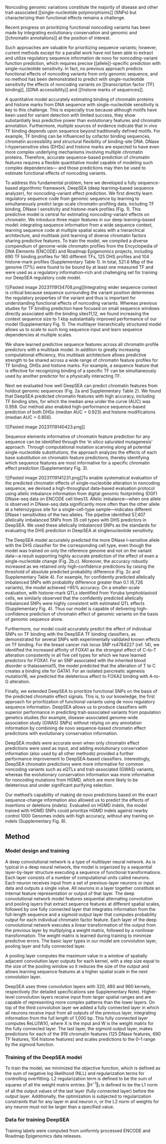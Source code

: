 

Noncoding genomic variations constitute the majority of disease and other trait-associated [[single-nucleotide polymorphisms]] (SNPs) but characterizing their functional effects remains a challenge. 


Recent progress on prioritizing functional noncoding variants has been made by integrating evolutionary conservation and genomic and [[chromatin annotations]] at the position of interest. 

Such approaches are valuable for prioritizing sequence variants; however, current methods except for a parallel work have not been able to extract and utilize regulatory sequence information de novo for noncoding-variant function prediction, which requires precise [[allele]]-specific prediction with single-nucleotide sensitivity. In fact, no previous approach predicts functional effects of noncoding variants from only genomic sequence, and no method has been demonstrated to predict with single-nucleotide sensitivity the effects of noncoding variants on [[transcription factor (TF) binding]], [[DNA accessibility]] and [[histone marks of sequences]].

A quantitative model accurately estimating binding of chromatin proteins and histone marks from DNA sequence with single-nucleotide sensitivity is key to this challenge. This is especially true because although motifs have been used for variant detection with limited success, they show substantially less predictive power than evolutionary features and chromatin annotation. Furthermore, multiple sources of evidence indicate that in vivo TF binding depends upon sequence beyond traditionally defined motifs. For example, TF binding can be influenced by cofactor binding sequences, chromatin accessibility and structural flexibility of binding-site DNA. DNase I–hypersensitive sites (DHSs) and histone marks are expected to have even more complex underlying mechanisms involving multiple chromatin proteins. Therefore, accurate sequence-based prediction of chromatin features requires a flexible quantitative model capable of modeling such complex dependencies— and those predictions may then be used to estimate functional effects of noncoding variants.

To address this fundamental problem, here we developed a fully sequence-based algorithmic framework, DeepSEA (deep learning–based sequence analyzer), for noncoding-variant effect prediction. We first directly learn regulatory sequence code from genomic sequence by learning to simultaneously predict large-scale chromatin-profiling data, including TF binding, DNase I sensitivity and histone-mark profiles (Fig. 1). This predictive model is central for estimating noncoding-variant effects on chromatin. We introduce three major features in our deep learning–based model: integrating sequence information from a wide sequence context, learning sequence code at multiple spatial scales with a hierarchical architecture, and multitask joint learning of diverse chromatin factors sharing predictive features. To train the model, we compiled a diverse compendium of genome-wide chromatin profiles from the Encyclopedia of DNA Elements (ENCODE) and Roadmap Epigenomics projects, including 690 TF binding profiles for 160 different TFs, 125 DHS profiles and 104 histone-mark profiles (Supplementary Table 1). In total, 521.6 Mbp of the genome (17%) were found to be bound by at least one measured TF and were used as a regulatory information–rich and challenging set for training our DeepSEA regulatory code model.

![[Pasted image 20231119134708.png]]Integrating wider sequence context is critical because sequence surrounding the variant position determines the regulatory properties of the variant and thus is important for understanding functional effects of noncoding variants. Whereas previous studies for TF binding prediction have focused on small sequence windows directly associated with the binding sites11,12, we found increasing the context sequence size to 1 kbp substantially improved performance of our model (Supplementary Fig. 1). The multilayer hierarchically structured model allows us to scale to such long sequence input and learn sequence dependencies at multiple scales.

We share learned predictive sequence features across all chromatin profile predictors with a multitask model. In addition to greatly increasing computational efficiency, this multitask architecture allows predictive strength to be shared across a wide range of chromatin feature profiles for TF binding, DHSs and histone marks. For example, a sequence feature that is effective for recognizing binding of a specific TF can be simultaneously used by another predictor for a physically interacting TF.

Next we evaluated how well DeepSEA can predict chromatin features from holdout genomic sequences (Fig. 2a and Supplementary Table 2). We found that DeepSEA predicted chromatin features with high accuracy, including TF binding sites, for which the median area under the curve (AUC) was 0.958. Our method also enabled high-performance sequence-based prediction of both DHSs (median AUC = 0.923) and histone modifications (median AUC = 0.856).

![[Pasted image 20231119140423.png]]

Sequence elements informative of chromatin feature prediction for any sequence can be identified through the ‘in silico saturated mutagenesis’ approach. Through computational mutation scanning along all potential single-nucleotide substitutions, the approach analyzes the effects of each base substitution on chromatin feature predictions, thereby identifying which sequence features are most informative for a specific chromatin effect prediction (Supplementary Fig. 3).

![[Pasted image 20231119141231.png]]To enable systematical evaluation of the predicted chromatin effects of single-nucleotide alteration in noncoding sequence, we devised a high-throughput data–based evaluation protocol using allelic imbalance information from digital genomic footprinting (DGF) DNase-seq data on ENCODE cell lines13. Allelic imbalance—when one allele is observed in DNase-seq data significantly more often than the other allele at a heterozygous site for a single-cell-type sample—indicates different DNase I sensitivities of the two alleles. The pipeline identified 57,407 allelically imbalanced SNPs from 35 cell types with DHS predictors in DeepSEA. We used these allelically imbalanced SNPs as the standards for evaluating the DHS prediction in DeepSEA at singlenucleotide sensitivity. 

The DeepSEA model accurately predicted the more DNase I–sensitive allele with the DHS classifier for the corresponding cell type, even though the model was trained on only the reference genome and not on the variant data—a result supporting highly accurate prediction of the effect of even a single-nucleotide change (Fig. 2b,c). Moreover, the accuracy robustly increased as we retained only high-confidence predictions by raising the threshold of absolute predicted probability difference (Fig. 2c and Supplementary Table 4). For example, for confidently predicted allelically imbalanced SNPs with probability difference greater than 0.1 (6,726 variants), the model achieved >95% accuracy. On a smaller-scale evaluation, with histone-mark QTLs identified from Yoruba lymphoblastoid cells, we similarly observed that the confidently predicted allelically imbalanced SNPs were highly consistent with estimated QTL effects (Supplementary Fig. 4). Thus our model is capable of delivering high-confidence prediction of chromatin effect of genomic variants on the basis of genomic sequence alone.

Furthermore, our model could accurately predict the effect of individual SNPs on TF binding with the DeepSEA TF binding classifiers, as demonstrated for several SNPs with experimentally validated known effects on TF binding. For the breast cancer risk locus SNP rs4784227 (ref. 14), we identified the increased affinity of FOXA1 as the strongest effect of C-to-T alteration consistently in all five cell types for which we have learned predictors for FOXA1. For an SNP associated with the inherited blood disorder α thalassemia15, the model predicted that the alteration of T to C creates a binding site for GATA1. For an isolated pancreatic agenesis mutation16, we predicted the deleterious effect to FOXA2 binding with A-to-G alteration.

Finally, we extended DeepSEA to prioritize functional SNPs on the basis of the predicted chromatin effect signals. This is, to our knowledge, the first approach for prioritization of functional variants using de novo regulatory sequence information. DeepSEA allows us to produce classifiers with superior performance in predicting trait-associated variants from population genetics studies (for example, disease-associated genome-wide association study (GWAS) SNPs) without relying on any annotation information by combining de novo sequence-based chromatin effect predictions with evolutionary conservation information.

DeepSEA models were accurate even when only chromatin effect predictions were used as input, and adding evolutionary conservation information (also used by all other methods) provided a further performance improvement to DeepSEA-based classifiers. Interestingly, DeepSEA chromatin predictions were more informative for common noncoding variants such as eQTLs and trait-associated (GWAS) variants, whereas the evolutionary conservation information was more informative for noncoding mutations from HGMD, which are more likely to be deleterious and under significant purifying selection.

Our method’s capability of making de novo predictions based on the exact sequence-change information also allowed us to predict the effects of insertions or deletions (indels). Evaluated on HGMD indels, the model trained with HGMD SNPs could prioritize HGMD indels against nearby control 1000 Genomes indels with high accuracy, without any training on indels (Supplementary Fig. 8).

## Method

### Model design and training

A deep convolutional network is a type of multilayer neural network. As is typical in a deep neural network, the model is organized by a sequential layer-by-layer structure executing a sequence of functional transformations. Each layer consists of a number of computational units called neurons. Each neuron receives input from a set of previous-layer neurons or input data and outputs a single value. All neurons in a layer together constitute an internal feature representation or output of that layer. The deep convolutional network model features sequential alternating convolution and pooling layers that extract sequence features at different spatial scales, followed by one fully connected layer that integrates information from the full-length sequence and a sigmoid output layer that computes probability output for each individual chromatin factor feature. Each layer of the deep convolutional network executes a linear transformation of the output from the previous layer by multiplying a weight matrix, followed by a nonlinear transformation. The weight matrix is learned during training to minimize predictive errors. The basic layer types in our model are convolution layer, pooling layer and fully connected layer.


A pooling layer computes the maximum value in a window of spatially adjacent convolution layer outputs for each kernel, with a step size equal to the size of the pooling window so it reduces the size of the output and allows learning sequence features at a higher spatial scale in the next convolution layer. 

DeepSEA uses three convolution layers with 320, 480 and 960 kernels, respectively (for detailed specifications see Supplementary Note). Higher-level convolution layers receive input from larger spatial ranges and are capable of representing more complex patterns than the lower layers. On top of the third convolution layer we added a fully connected layer in which all neurons receive input from all outputs of the previous layer, integrating information from the full length of 1,000 bp. This fully connected layer computes ReLU(WX), where X is the input and W is the weight matrix for the fully connected layer. The last layer, the sigmoid output layer, makes predictions for each of the 919 chromatin features (125 DNase features, 690 TF features, 104 histone features) and scales predictions to the 0–1 range by the sigmoid function.

### Training of the DeepSEA model

To train the model, we minimized the objective function, which is defined as the sum of negative log likelihood (NLL) and regularization terms for controlling overfitting. L2 regularization term is defined to be the sum of squares of all the weight matrix entries. ‖H<sup>−1</sup>‖<sub>1</sub> is defined to be the L1 norm of all the output values of the last layer (fully connected layer) before the output layer. Additionally, the optimization is subjected to regularization constraints that for any layer m and neuron n, or the L2 norm of weights for any neuron must not be larger than a specified value.

### Data for training DeepSEA

Training labels were computed from uniformly processed ENCODE and Roadmap Epigenomics data releases.